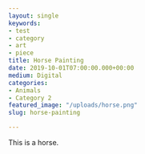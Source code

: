 ```yaml
---
layout: single
keywords:
- test
- category
- art
- piece
title: Horse Painting
date: 2019-10-01T07:00:00.000+00:00
medium: Digital
categories:
- Animals
- Category 2
featured_image: "/uploads/horse.png"
slug: horse-painting

---
```

This is a horse.